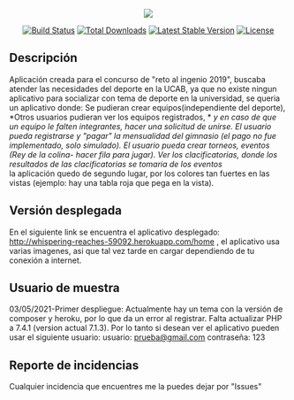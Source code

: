 <p align="center"><img src="https://laravel.com/assets/img/components/logo-laravel.svg"></p>

<p align="center">
<a href="https://travis-ci.org/laravel/framework"><img src="https://travis-ci.org/laravel/framework.svg" alt="Build Status"></a>
<a href="https://packagist.org/packages/laravel/framework"><img src="https://poser.pugx.org/laravel/framework/d/total.svg" alt="Total Downloads"></a>
<a href="https://packagist.org/packages/laravel/framework"><img src="https://poser.pugx.org/laravel/framework/v/stable.svg" alt="Latest Stable Version"></a>
<a href="https://packagist.org/packages/laravel/framework"><img src="https://poser.pugx.org/laravel/framework/license.svg" alt="License"></a>
</p>

## Descripción

Aplicación creada para el concurso de "reto al ingenio 2019", buscaba atender las necesidades del deporte en la UCAB,
ya que no existe ningun aplicativo para socializar con tema de deporte en la universidad, se queria un aplicativo donde:
Se pudieran crear equipos(independiente del deporte), 
    *Otros usuarios pudieran ver los equipos registrados, *
    *y en caso de que un equipo le falten integrantes, hacer una solicitud de unirse.*
    *El usuario pueda registrarse y "pagar" la mensualidad del gimnasio (el pago no fue implementado, solo simulado).*
    *El usuario pueda crear torneos, eventos (Rey de la colina- hacer fila para jugar).*
    *Ver los clacificatorias, donde los resultados de las clacificatorias se tomaria de los eventos*
<br>
la aplicación quedo de segundo lugar, por los colores tan fuertes en las vistas 
(ejemplo: hay una tabla roja que pega en la vista).

## Versión desplegada

En el siguiente link se encuentra el aplicativo desplegado: http://whispering-reaches-59092.herokuapp.com/home , el aplicativo usa varias imagenes, asi que tal vez tarde en cargar dependiendo de tu conexión a internet.

## Usuario de muestra

03/05/2021-Primer despliegue: Actualmente hay un tema con la versión de composer y heroku, por lo que da un error al registrar. Falta actualizar PHP a 7.4.1 (version actual 7.1.3).
    Por lo tanto si desean ver el aplicativo pueden usar el siguiente usuario:
    usuario: prueba@gmail.com
    contraseña: 123
    
## Reporte de incidencias

Cualquier incidencia que encuentres me la puedes dejar por "Issues"

